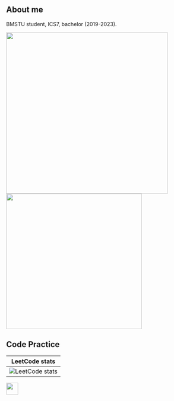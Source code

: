 ## About me

BMSTU student, ICS7, bachelor (2019-2023).

<div>
  <td><img src="https://github-readme-stats.vercel.app/api?username=RullDeef&show_icons=true&theme=tokyonight&hide_border=true&layout=compact" width="435px" /></td>
  <td><img src="https://github-readme-stats.vercel.app/api/top-langs/?username=RullDeef&theme=tokyonight&hide_border=true&layout=compact" width="365px" /></td>
</div>

## Code Practice

| LeetCode stats |
| :-: |
| ![LeetCode stats](https://leetcode-stats-six.vercel.app/api?username=RullDeef&theme=midnight) |

<img src="https://images-wixmp-ed30a86b8c4ca887773594c2.wixmp.com/f/968afb90-ac92-44de-a6d9-bbd220b7fa64/dbjfx9o-f6d84a40-d138-464c-9657-5ae972955cb0.png?token=eyJ0eXAiOiJKV1QiLCJhbGciOiJIUzI1NiJ9.eyJzdWIiOiJ1cm46YXBwOjdlMGQxODg5ODIyNjQzNzNhNWYwZDQxNWVhMGQyNmUwIiwiaXNzIjoidXJuOmFwcDo3ZTBkMTg4OTgyMjY0MzczYTVmMGQ0MTVlYTBkMjZlMCIsIm9iaiI6W1t7InBhdGgiOiJcL2ZcLzk2OGFmYjkwLWFjOTItNDRkZS1hNmQ5LWJiZDIyMGI3ZmE2NFwvZGJqZng5by1mNmQ4NGE0MC1kMTM4LTQ2NGMtOTY1Ny01YWU5NzI5NTVjYjAucG5nIn1dXSwiYXVkIjpbInVybjpzZXJ2aWNlOmZpbGUuZG93bmxvYWQiXX0.E4gjoAZfnwuAV51mDFhPUigwg8pNrF1xL-E9mzYgeL8" width="32px" />
